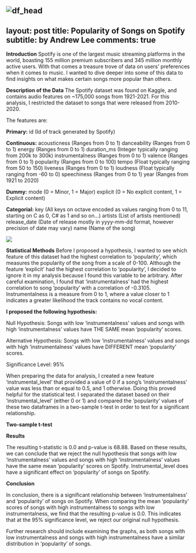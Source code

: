 ![df_head](https://user-images.githubusercontent.com/27794124/113483584-11689980-9459-11eb-8b0b-460e0a177b94.png)
---
layout: post
title: Popularity of Songs on Spotify
subtitle: by Andrew Lee
comments: true
---


**Introduction**
Spotify is one of the largest music streaming platforms in the world, boasting 155 million premium subscribers and 345 million monthly active users. With that comes a treasure trove of data on users’ preferences when it comes to music. I wanted to dive deeper into some of this data to find insights on what makes certain songs more popular than others. 

**Description of the Data**
The Spotify dataset was found on Kaggle, and contains audio features on ~175,000 songs from 1921-2021. For this analysis, I restricted the dataset to songs that were released from 2010-2020.

The features are:

**Primary:**
id (Id of track generated by Spotify)

**Continuous:**
acousticness (Ranges from 0 to 1)
danceability (Ranges from 0 to 1)
energy (Ranges from 0 to 1)
duration_ms (Integer typically ranging from 200k to 300k)
instrumentalness (Ranges from 0 to 1)
valence (Ranges from 0 to 1)
popularity (Ranges from 0 to 100)
tempo (Float typically ranging from 50 to 150)
liveness (Ranges from 0 to 1)
loudness (Float typically ranging from -60 to 0)
speechiness (Ranges from 0 to 1)
year (Ranges from 1921 to 2020)

**Dummy:**
mode (0 = Minor, 1 = Major)
explicit (0 = No explicit content, 1 = Explicit content)

**Categorial:**
key (All keys on octave encoded as values ranging from 0 to 11, starting on C as 0, C# as 1 and so on…)
artists (List of artists mentioned)
release_date (Date of release mostly in yyyy-mm-dd format, however precision of date may vary)
name (Name of the song)

![](df_head.png)

**Statistical Methods**
Before I proposed a hypothesis, I wanted to see which feature of this dataset had the highest correlation to ‘popularity’, which measures the popularity of the song from a scale of 0-100. Although the feature ‘explicit’ had the highest correlation to ‘popularity’, I decided to ignore it in my analysis because I found this variable to be arbitrary. After careful examination, I found that ‘instrumentalness’ had the highest correlation to song ‘popularity’ with a correlation of -0.3105. Instrumentalness is a measure from 0 to 1, where a value closer to 1 indicates a greater likelihood the track contains no vocal content. 

**I proposed the following hypothesis:**

Null Hypothesis: Songs with low ‘instrumentalness’ values and songs with high ‘instrumentalness’ values have THE SAME mean ‘popularity’ scores.

Alternative Hypothesis: Songs with low ‘instrumentalness’ values and songs with high ‘instrumentalness’ values have DIFFERENT mean ‘popularity’ scores.

Significance Level: 95%

When preparing the data for analysis, I created a new feature ‘instrumental_level’ that provided a value of 0 if a song’s ‘instrumentalness’ value was less than or equal to 0.5, and 1 otherwise. Doing this proved helpful for the statistical test. I separated the dataset based on their ‘instrumental_level’ (either 0 or 1) and compared the ‘popularity’ values of these two dataframes in a two-sample t-test in order to test for a significant relationship. 

**Two-sample t-test**


**Results**

The resulting t-statistic is 0.0 and p-value is 68.88. Based on these results, we can conclude that we reject the null hypothesis that songs with low ‘instrumentalness’ values and songs with high ‘instrumentalness’ values have the same mean ‘popularity’ scores on Spotify. Instrumental_level does have a significant effect on ‘popularity’ of songs on Spotify.







**Conclusion**

In conclusion, there is a significant relationship between ‘instrumentalness’ and ‘popularity’ of songs on Spotify. When comparing the mean ‘popularity’ scores of songs with high instrumentalness to songs with low instrumentalness, we find that the resulting p-value is 0.0. This indicates that at the 95% significance level, we reject our original null hypothesis. 

Further research should include examining the graphs, as both songs with low instrumentalness and songs with high instrumentalness have a similar distribution in ‘popularity’ of songs.
